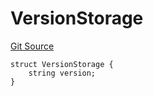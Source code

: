 # VersionStorage
[Git Source](https://github.com/thrackle-io/tron/blob/362ca5d8826deeb3c732b79b0826e739dff4e241/src/protocol/diamond/VersionFacetLib.sol)


```solidity
struct VersionStorage {
    string version;
}
```

